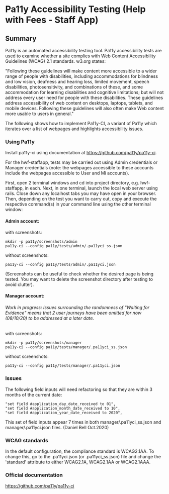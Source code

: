 # Pa11y Accessibility Testing (Help with Fees - Staff App)

## Summary
Pa11y is an automated accessibility testing tool.
Pa11y accessibility tests are used to examine whether a site complies with Web Content Accessibility Guidelines (WCAG) 
2.1 standards. w3.org states:

"Following these guidelines will make content more accessible to a wider range of people 
with disabilities, including accommodations for blindness and low vision, deafness and hearing loss, limited movement, 
speech disabilities, photosensitivity, and combinations of these, and some accommodation for learning disabilities and 
cognitive limitations; but will not address every user need for people with these disabilities. These guidelines 
address accessibility of web content on desktops, laptops, tablets, and mobile devices. Following these guidelines will 
also often make Web content more usable to users in general."

The following shows how to implement Pa11y-CI, a variant of Pa11y which iterates over a list of
webpages and highlights accessibility issues.

### Using Pa11y

Install pa11y-ci using documentation at https://github.com/pa11y/pa11y-ci.

For the hwf-staffapp, tests may be carried out using Admin credentials or Manager credentials
(note: the webpages accessible to these accounts include the webpages accessible to User and Mi accounts).

First, open 2 terminal windows and cd into project directory, e.g. hwf-staffapp, in each. Next, in one terminal, 
launch the local web server using rails. 
Close down any localhost tabs you may have open in your browser.
Then, depending on the test you want to carry out, copy and execute the respective command(s) in your command line using
the other terminal window:

#### Admin account:

with screenshots:
```
mkdir -p pa11y/screenshots/admin     
pa11y-ci --config pa11y/tests/admin/.pa11yci_ss.json
```
without screenshots:
```
pa11y-ci --config pa11y/tests/admin/.pa11yci.json
```
(Screenshots can be useful to check whether the desired page is being tested. You may want to delete the screenshot 
directory after testing to avoid clutter).
#### Manager account:

###### Work in progress: Issues surrounding the randomness of "Waiting for Evidence" means that 2 user journeys have been omitted for now (08/10/20) to be addressed at a later date.
with screenshots:
```
mkdir -p pa11y/screenshots/manager   
pa11y-ci --config pa11y/tests/manager/.pa11yci_ss.json
```
without screenshots:
```
pa11y-ci --config pa11y/tests/manager/.pa11yci.json
```

### Issues
The following field inputs will need refactoring so that they are within 3 months of the current date:
```
"set field #application_day_date_received to 01",
"set field #application_month_date_received to 10",
"set field #application_year_date_received to 2020",
```
This set of field inputs appear 7 times in both manager/.pa11yci_ss.json and manager/.pa11yci.json files.
(Daniel Bell Oct.2020)
### WCAG standards

In the default configuration, the compliance standard is WCAG2.1AA. To change this, go to the .pa11yci.json (or 
.pa11yci_ss.json) file and change the 'standard' attribute to either WCAG2.1A, WCAG2.1AA or WCAG2.1AAA.

### Official documentation

https://github.com/pa11y/pa11y-ci